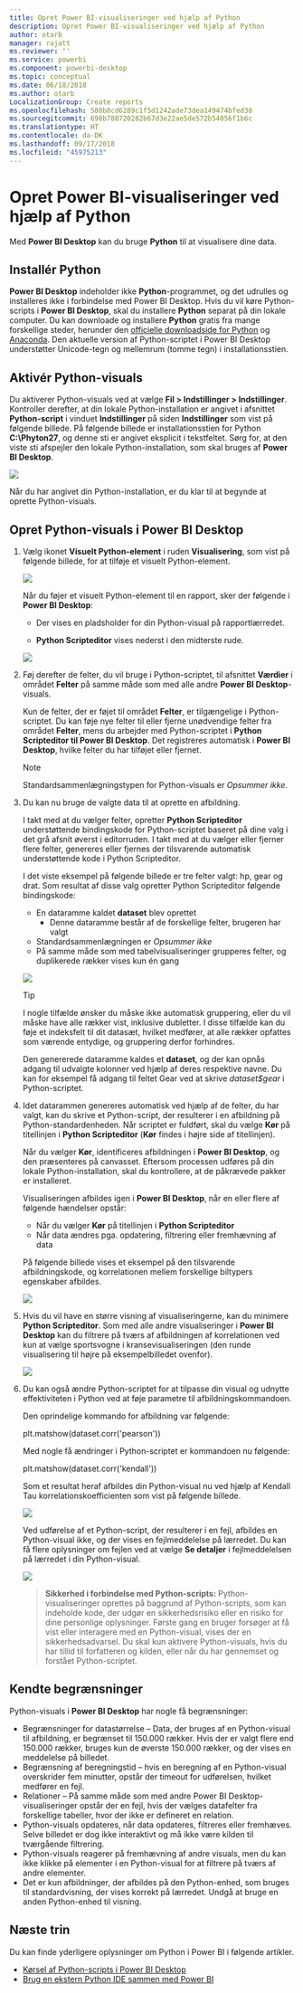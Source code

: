 ```yaml
---
title: Opret Power BI-visualiseringer ved hjælp af Python
description: Opret Power BI-visualiseringer ved hjælp af Python
author: otarb
manager: rajatt
ms.reviewer: ''
ms.service: powerbi
ms.component: powerbi-desktop
ms.topic: conceptual
ms.date: 06/18/2018
ms.author: otarb
LocalizationGroup: Create reports
ms.openlocfilehash: 588b8cd6289c1f5d1242ade73dea149474bfed38
ms.sourcegitcommit: 698b788720282b67d3e22ae5de572b54056f1b6c
ms.translationtype: HT
ms.contentlocale: da-DK
ms.lasthandoff: 09/17/2018
ms.locfileid: "45975213"
---
```

# <a name="create-power-bi-visuals-using-python"></a>Opret Power BI-visualiseringer ved hjælp af Python
Med **Power BI Desktop** kan du bruge **Python** til at visualisere dine data.

## <a name="install-python"></a>Installér Python
**Power BI Desktop** indeholder ikke **Python**-programmet, og det udrulles og installeres ikke i forbindelse med Power BI Desktop. Hvis du vil køre Python-scripts i **Power BI Desktop**, skal du installere **Python** separat på din lokale computer. Du kan downloade og installere **Python** gratis fra mange forskellige steder, herunder den [officielle downloadside for Python](https://www.python.org/) og [Anaconda](https://anaconda.org/anaconda/python/). Den aktuelle version af Python-scriptet i Power BI Desktop understøtter Unicode-tegn og mellemrum (tomme tegn) i installationsstien.

## <a name="enable-python-visuals"></a>Aktivér Python-visuals
Du aktiverer Python-visuals ved at vælge **Fil > Indstillinger > Indstillinger**. Kontroller derefter, at din lokale Python-installation er angivet i afsnittet **Python-script** i vinduet **Indstillinger** på siden **Indstillinger** som vist på følgende billede. På følgende billede er installationsstien for Python **C:\Phyton27**, og denne sti er angivet eksplicit i tekstfeltet. Sørg for, at den viste sti afspejler den lokale Python-installation, som skal bruges af **Power BI Desktop**.
   
   ![](media/desktop-python-visuals/python-visuals-1.png)

Når du har angivet din Python-installation, er du klar til at begynde at oprette Python-visuals.

## <a name="create-python-visuals-in-power-bi-desktop"></a>Opret Python-visuals i Power BI Desktop
1. Vælg ikonet **Visuelt Python-element** i ruden **Visualisering**, som vist på følgende billede, for at tilføje et visuelt Python-element.
   
   ![](media/desktop-python-visuals/python-visuals-2.png)

   Når du føjer et visuelt Python-element til en rapport, sker der følgende i **Power BI Desktop**:
   
   - Der vises en pladsholder for din Python-visual på rapportlærredet.
   
   - **Python Scripteditor** vises nederst i den midterste rude.
   
   ![](media/desktop-python-visuals/python-visuals-3.png)

2. Føj derefter de felter, du vil bruge i Python-scriptet, til afsnittet **Værdier** i området **Felter** på samme måde som med alle andre **Power BI Desktop**-visuals. 
    
    Kun de felter, der er føjet til området **Felter**, er tilgængelige i Python-scriptet. Du kan føje nye felter til eller fjerne unødvendige felter fra området **Felter**, mens du arbejder med Python-scriptet i **Python Scripteditor til Power BI Desktop**. Det registreres automatisk i **Power BI Desktop**, hvilke felter du har tilføjet eller fjernet.
   
   > [!NOTE]
   > Standardsammenlægningstypen for Python-visuals er *Opsummer ikke*.
   > 
   > 
   
3. Du kan nu bruge de valgte data til at oprette en afbildning. 

    I takt med at du vælger felter, opretter **Python Scripteditor** understøttende bindingskode for Python-scriptet baseret på dine valg i det grå afsnit øverst i editorruden. I takt med at du vælger eller fjerner flere felter, genereres eller fjernes der tilsvarende automatisk understøttende kode i Python Scripteditor.
   
   I det viste eksempel på følgende billede er tre felter valgt: hp, gear og drat. Som resultat af disse valg opretter Python Scripteditor følgende bindingskode:
   
   * En dataramme kaldet **dataset** blev oprettet
     * Denne dataramme består af de forskellige felter, brugeren har valgt
   * Standardsammenlægningen er *Opsummer ikke*
   * På samme måde som med tabelvisualiseringer grupperes felter, og duplikerede rækker vises kun én gang
   
   ![](media/desktop-python-visuals/python-visuals-4.png)
   
   > [!TIP]
   > I nogle tilfælde ønsker du måske ikke automatisk gruppering, eller du vil måske have alle rækker vist, inklusive dubletter. I disse tilfælde kan du føje et indeksfelt til dit datasæt, hvilket medfører, at alle rækker opfattes som værende entydige, og gruppering derfor forhindres.
   > 
   > 
   
   Den genererede dataramme kaldes et **dataset**, og der kan opnås adgang til udvalgte kolonner ved hjælp af deres respektive navne. Du kan for eksempel få adgang til feltet Gear ved at skrive *dataset$gear* i Python-scriptet.

4. Idet datarammen genereres automatisk ved hjælp af de felter, du har valgt, kan du skrive et Python-script, der resulterer i en afbildning på Python-standardenheden. Når scriptet er fuldført, skal du vælge **Kør** på titellinjen i **Python Scripteditor** (**Kør** findes i højre side af titellinjen).
   
    Når du vælger **Kør**, identificeres afbildningen i **Power BI Desktop**, og den præsenteres på canvasset. Eftersom processen udføres på din lokale Python-installation, skal du kontrollere, at de påkrævede pakker er installeret.
   
   Visualiseringen afbildes igen i **Power BI Desktop**, når en eller flere af følgende hændelser opstår:
   
   * Når du vælger **Kør** på titellinjen i **Python Scripteditor**
   * Når data ændres pga. opdatering, filtrering eller fremhævning af data

    På følgende billede vises et eksempel på den tilsvarende afbildningskode, og korrelationen mellem forskellige biltypers egenskaber afbildes.

    ![](media/desktop-python-visuals/python-visuals-5.png)

5. Hvis du vil have en større visning af visualiseringerne, kan du minimere **Python Scripteditor**. Som med alle andre visualiseringer i **Power BI Desktop** kan du filtrere på tværs af afbildningen af korrelationen ved kun at vælge sportsvogne i kransevisualiseringen (den runde visualisering til højre på eksempelbilledet ovenfor).

    ![](media/desktop-python-visuals/python-visuals-6.png)

6. Du kan også ændre Python-scriptet for at tilpasse din visual og udnytte effektiviteten i Python ved at føje parametre til afbildningskommandoen.

    Den oprindelige kommando for afbildning var følgende:

    plt.matshow(dataset.corr('pearson'))

    Med nogle få ændringer i Python-scriptet er kommandoen nu følgende:

    plt.matshow(dataset.corr('kendall'))

    Som et resultat heraf afbildes din Python-visual nu ved hjælp af Kendall Tau korrelationskoefficienten som vist på følgende billede.

    ![](media/desktop-python-visuals/python-visuals-7.png)

    Ved udførelse af et Python-script, der resulterer i en fejl, afbildes en Python-visual ikke, og der vises en fejlmeddelelse på lærredet. Du kan få flere oplysninger om fejlen ved at vælge **Se detaljer** i fejlmeddelelsen på lærredet i din Python-visual.

    ![](media/desktop-python-visuals/python-visuals-8.png)

    > **Sikkerhed i forbindelse med Python-scripts:** Python-visualiseringer oprettes på baggrund af Python-scripts, som kan indeholde kode, der udgør en sikkerhedsrisiko eller en risiko for dine personlige oplysninger. Første gang en bruger forsøger at få vist eller interagere med en Python-visual, vises der en sikkerhedsadvarsel. Du skal kun aktivere Python-visuals, hvis du har tillid til forfatteren og kilden, eller når du har gennemset og forstået Python-scriptet.
    > 
    > 

## <a name="known-limitations"></a>Kendte begrænsninger
Python-visuals i **Power BI Desktop** har nogle få begrænsninger:

* Begrænsninger for datastørrelse – Data, der bruges af en Python-visual til afbildning, er begrænset til 150.000 rækker. Hvis der er valgt flere end 150.000 rækker, bruges kun de øverste 150.000 rækker, og der vises en meddelelse på billedet.
* Begrænsning af beregningstid – hvis en beregning af en Python-visual overskrider fem minutter, opstår der timeout for udførelsen, hvilket medfører en fejl.
* Relationer – På samme måde som med andre Power BI Desktop-visualiseringer opstår der en fejl, hvis der vælges datafelter fra forskellige tabeller, hvor der ikke er defineret en relation.
* Python-visuals opdateres, når data opdateres, filtreres eller fremhæves. Selve billedet er dog ikke interaktivt og må ikke være kilden til tværgående filtrering.
* Python-visuals reagerer på fremhævning af andre visuals, men du kan ikke klikke på elementer i en Python-visual for at filtrere på tværs af andre elementer.
* Det er kun afbildninger, der afbildes på den Python-enhed, som bruges til standardvisning, der vises korrekt på lærredet. Undgå at bruge en anden Python-enhed til visning.

## <a name="next-steps"></a>Næste trin
Du kan finde yderligere oplysninger om Python i Power BI i følgende artikler.

* [Kørsel af Python-scripts i Power BI Desktop](desktop-python-scripts.md)
* [Brug en ekstern Python IDE sammen med Power BI](desktop-python-ide.md)

